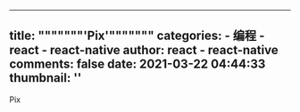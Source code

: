 
---
title: """""""'Pix'"""""""
categories: 
    - 编程
    - react - react-native
author: react - react-native
comments: false
date: 2021-03-22 04:44:33
thumbnail: ''
---

<div>   
Pix  
</div>
            